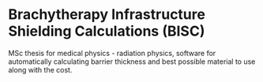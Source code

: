 # Brachytherapy Infrastructure Shielding Calculations (BISC)
MSc thesis for medical physics - radiation physics, software for automatically calculating barrier thickness and best possible material to use along with the cost.
